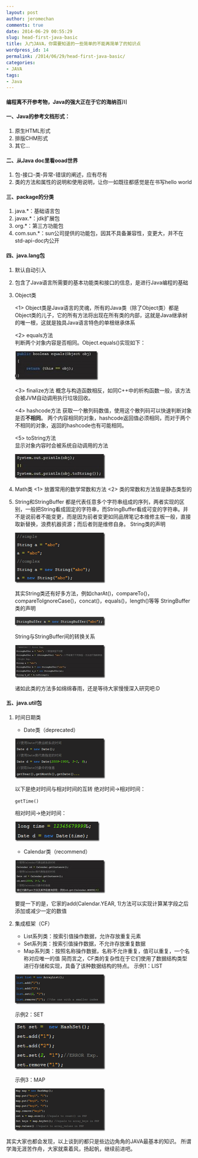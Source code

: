 ```yaml
---
layout: post
author: jeromechan
comments: true
date: 2014-06-29 00:55:29
slug: head-first-java-basic
title: 入门JAVA，你需要知道的一些简单的不能再简单了的知识点
wordpress_id: 14
permalink: /2014/06/29/head-first-java-basic/
categories:
- JAVA
tags:
- Java
---
```



	
#### 编程离不开参考物，Java的强大正在于它的海纳百川

	
#### 一、Java的参考文档形式：
1. 原生HTML形式
2. 排版CHM形式
3. 其它…

	
#### 二、从Java doc里看ooad世界
1. 包-接口-类-异常-错误的阐述，应有尽有
2. 类的方法和属性的说明和使用说明，让你一如既往都感觉是在书写hello world

	
#### 三、package的分类
1. java.*：基础语言包
2. javax.*：jdk扩展包
3. org.*：第三方功能包
4. com.sun.*：sun公司提供的功能包，因其不具备兼容性，变更大，并不在std-api-doc内公开<!-- more -->

	
#### 四、java.lang包
1. 默认自动引入
2. 包含了Java语言所需要的基本功能类和接口的信息，是进行Java编程的基础
3. Object类  

	<1> Object类是Java语言的灵魂，所有的Java类（除了Object类）都是Object类的儿子，它的所有方法将出现在所有类的内部，这就是Java继承树的唯一根，这就是独具Java语言特色的单根继承体系
	
	<2> equals方法  
	判断两个对象内容是否相同。Object.equals()实现如下：
	
	![clip_image002](/images/2014-06-29-head-first-java-basic/clip_image0024_thumb.jpg)  
	
	<3> finalize方法
	概念与构造函数相反，如同C++中的析构函数一般，该方法会被JVM自动调用执行垃圾回收。
	
	<4> hashcode方法
	获取一个散列码数值，使用这个散列码可以快速判断对象是否**不相同**。
	两个内容相同的对象，hashcode返回值必须相同，而对于两个不相同的对象，返回的hashcode也有可能相同。
	
	<5> toString方法  
	显示对象内容时会被系统自动调用的方法
	
	![clip_image004](/images/2014-06-29-head-first-java-basic/clip_image0044_thumb.jpg)

4. Math类
	<1> 放置常用的数学常数和方法
	<2> 类的常数和方法皆是静态类型的

5. String和StringBuffer
	都是代表任意多个字符串组成的序列，两者实现的区别，一般把String看成固定的字符串，而StringBuffer看成可变的字符串。并不是说前者不能变更，而是因为前者变更如同品牌笔记本维修主板一般，直接取新替换，浪费机器资源；而后者则是维修自身。
	String类的声明
	
	![clip_image005](/images/2014-06-29-head-first-java-basic/clip_image0054_thumb.png)
	
	其实String类还有好多方法，例如charAt()，compareTo()，compareToIgnoreCase()，concat()，equals()，length()等等
	StringBuffer类的声明
	
	![clip_image006](/images/2014-06-29-head-first-java-basic/clip_image0064_thumb.png)
	
	String与StringBuffer间的转换关系
	
	![clip_image008](/images/2014-06-29-head-first-java-basic/clip_image0084_thumb.jpg)
	
	诸如此类的方法多如绵绵春雨，还是等待大家慢慢深入研究吧:D

#### 五、java.util包
1. 时间日期类
	- Date类（deprecated）

	![clip_image009](/images/2014-06-29-head-first-java-basic/clip_image0094_thumb.png)
	
	以下是绝对时间与相对时间的互转
	绝对时间->相对时间：
	
	`getTime()`
	
	相对时间->绝对时间：

	![clip_image010](/images/2014-06-29-head-first-java-basic/clip_image0104_thumb.png)

	- Calendar类（recommend）

	![clip_image012](/images/2014-06-29-head-first-java-basic/clip_image0124_thumb.jpg)
	
	要提一下的是，它家的add(Calendar.YEAR, 1)方法可以实现计算某字段之后添加或减少一定的数值

	
2. 集成框架（CF）
	- List系列类：按索引值操作数据，允许存放重复元素
	- Set系列类：按索引值操作数据，不允许存放重复数据
	- Map系列类：按照名称操作数据，名称不允许重复，值可以重复，一个名称对应唯一的值
	简而言之，CF类的复杂性在于它们使用了数据结构类型进行存储和实现，具备了该种数据结构的特点。
	示例1：LIST
	
	![clip_image013](/images/2014-06-29-head-first-java-basic/clip_image0134_thumb.png)
	
	示例2：SET
	
	![clip_image014](/images/2014-06-29-head-first-java-basic/clip_image0144_thumb.png)
	
	示例3：MAP
	
	![clip_image015](/images/2014-06-29-head-first-java-basic/clip_image0154_thumb.png)

其实大家也都会发现，以上谈到的都只是些边边角角的JAVA最基本的知识。
所谓学海无涯苦作舟，大家就乘着风，扬起帆，继续前进吧。


